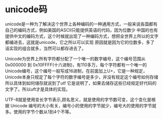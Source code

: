 # unicode码

unicode是一种为了解决这个世界上各种编码的一种通用方式，一般来说各国都有自己的编码方式，例如美国的ASCII只能提供英语的代码，因为位数少
中国的也有提供中文的编码方式，这个时候就出现了一种编码方式，想把全世界上所以的文字都编进去，这就是unicode，它之所以可以实现
原因就是因为它的位数多，多了话实现的组合就多，当然可以都存进去了。

Unicode为世界上所有字符都分配了一个唯一的数字编号，这个编号范围从 0x000000 到 0x10FFFF(十六进制)，有110多万，每个字符都有一个唯一的Unicode编号，这个编号一般写成16进制，在前面加上U+，它是一种规定，Unicode本身只规定了每个字符的数字编号是多少，并没有规定这个编号如何存储
所以具体到如何储存就说到了utf 它是说明了，如果去储存这些已经规定好代码的文字了。所以uft才是具体的实现。

UTF-8就是使用变长字节表示,顾名思义，就是使用的字节数可变，这个变化是根据 Unicode 编号的大小有关，编号小的使用的字节就少，编号大的使用的字节就多。使用的字节个数从1到4个不等。
